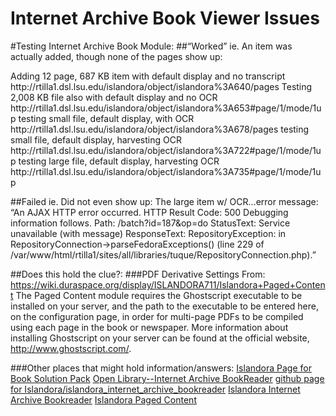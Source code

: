 Internet Archive Book Viewer Issues
===================================

#Testing Internet Archive Book Module: 
##“Worked” ie. An item was actually added, though none of the pages show up:
<titleInfo>
<title>Testing Internet Archive Book Module</title>
<subTitle>Adding 12 page, 687 KB item with default display and no transcript</subTitle>
</titleInfo>
<url>http://rtilla1.dsl.lsu.edu/islandora/object/islandora%3A640/pages</url>

<titleInfo>
<title>Test 2 Internet Archive Book Module</title>
<subTitle>Testing 2,008 KB file also with default display and no OCR</subTitle>
<url>http://rtilla1.dsl.lsu.edu/islandora/object/islandora%3A653#page/1/mode/1up</url>

<titleInfo>
<title>Testing Internet Archive Book Module OCR</title>
<subTitle>testing small file, default display, with OCR</subTitle></titleInfo>
<url> http://rtilla1.dsl.lsu.edu/islandora/object/islandora%3A678/pages</url>

<titleInfo>
<title>Testing Internet Archive Book Module</title>
<subTitle>testing small file, default display, harvesting OCR</subTitle></titleInfo> <url>http://rtilla1.dsl.lsu.edu/islandora/object/islandora%3A722#page/1/mode/1up</url>

<titleInfo>
<title>Testing Internet Archive Book Module</title>
<subTitle>testing large file, default display, harvesting OCR</subTitle></titleInfo>
<url>http://rtilla1.dsl.lsu.edu/islandora/object/islandora%3A735#page/1/mode/1up</url>

##Failed ie. Did not even show up:
The large item w/ OCR…error message: “An AJAX HTTP error occurred. HTTP Result Code: 500 Debugging information follows. Path: /batch?id=187&op=do StatusText: Service unavailable (with message) ResponseText: RepositoryException: in RepositoryConnection->parseFedoraExceptions() (line 229 of /var/www/html/rtilla1/sites/all/libraries/tuque/RepositoryConnection.php).”





##Does this hold the clue?:
###PDF Derivative Settings
From: https://wiki.duraspace.org/display/ISLANDORA711/Islandora+Paged+Content
The Paged Content module requires the Ghostscript executable to be installed on your server, and the path to the executable to be entered here, on the configuration page, in order for multi-page PDFs to be compiled using each page in the book or newspaper. More information about installing Ghostscript on your server can be found at the official website, http://www.ghostscript.com/.

###Other places that might hold information/answers:
[Islandora Page for Book Solution Pack](https://wiki.duraspace.org/display/ISLANDORA713/Book+Solution+Pack#)
[Open Library--Internet Archive BookReader](https://openlibrary.org/dev/docs/bookreader)
[github page for Islandora/islandora_internet_archive_bookreader](https://github.com/Islandora/islandora_internet_archive_bookreader)
[Islandora Internet Archive Bookreader](https://wiki.duraspace.org/display/ISLANDORA715/Islandora+Internet+Archive+Bookreader)
[Islandora Paged Content](https://wiki.duraspace.org/display/ISLANDORA713/Islandora+Paged+Content)
